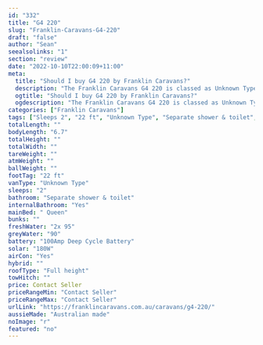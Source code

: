 ```yaml
---
id: "332"
title: "G4 220"
slug: "Franklin-Caravans-G4-220"
draft: "false"
author: "Sean"
seealsolinks: "1"
section: "review"
date: "2022-10-10T22:00:09+11:00"
meta:
  title: "Should I buy G4 220 by Franklin Caravans?"
  description: "The Franklin Caravans G4 220 is classed as Unknown Type, and sleeps 2 people. It is Australian made and comes in at 22 ft. It generally has Separate shower & toilet."
  ogtitle: "Should I buy G4 220 by Franklin Caravans?"
  ogdescription: "The Franklin Caravans G4 220 is classed as Unknown Type, and sleeps 2 people. It is Australian made and comes in at 22 ft. It generally has Separate shower & toilet."
categories: ["Franklin Caravans"]
tags: ["Sleeps 2", "22 ft", "Unknown Type", "Separate shower & toilet", "Full height", "Price Unknown", "Australian made"]
totalLength: ""
bodyLength: "6.7"
totalHeight: ""
totalWidth: ""
tareWeight: ""
atmWeight: ""
ballWeight: ""
footTag: "22 ft"
vanType: "Unknown Type"
sleeps: "2"
bathroom: "Separate shower & toilet"
internalBathroom: "Yes"
mainBed: " Queen"
bunks: ""
freshWater: "2x 95"
greyWater: "90"
battery: "100Amp Deep Cycle Battery"
solar: "180W"
airCon: "Yes"
hybrid: ""
roofType: "Full height"
towHitch: ""
price: Contact Seller
priceRangeMin: "Contact Seller"
priceRangeMax: "Contact Seller"
urlLink: "https://franklincaravans.com.au/caravans/g4-220/"
aussieMade: "Australian made"
noImage: "r"
featured: "no"
---
```

